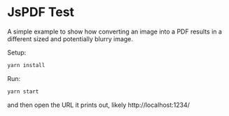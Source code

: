 # JsPDF Test

A simple example to show how converting an image into a PDF results in a different sized and potentially blurry image.

Setup:

```bash
yarn install
```

Run:

```bash
yarn start
```

and then open the URL it prints out, likely http://localhost:1234/
